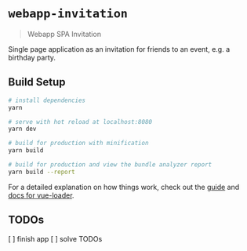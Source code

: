 # `webapp-invitation`

> Webapp SPA Invitation

Single page application as an invitation for friends to an event, e.g. a birthday party.

## Build Setup

``` bash
# install dependencies
yarn

# serve with hot reload at localhost:8080
yarn dev

# build for production with minification
yarn build

# build for production and view the bundle analyzer report
yarn build --report
```

For a detailed explanation on how things work, check out the [guide](http://vuejs-templates.github.io/webpack/) and [docs for vue-loader](http://vuejs.github.io/vue-loader).

## TODOs
[ ] finish app
[ ] solve TODOs